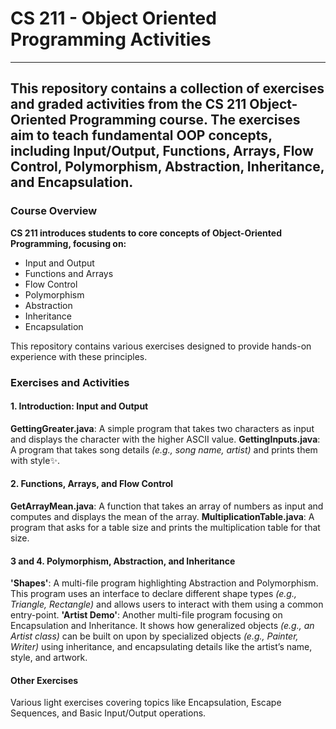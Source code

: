 # CS 211 - Object Oriented Programming Activities
---
This repository contains a collection of exercises and graded activities from the CS 211 Object-Oriented Programming course. The exercises aim to teach fundamental OOP concepts, including Input/Output, Functions, Arrays, Flow Control, Polymorphism, Abstraction, Inheritance, and Encapsulation.
---
### Course Overview
__CS 211 introduces students to core concepts of Object-Oriented Programming, focusing on:__
- Input and Output
- Functions and Arrays
- Flow Control
- Polymorphism
- Abstraction
- Inheritance
- Encapsulation

This repository contains various exercises designed to provide hands-on experience with these principles.

### Exercises and Activities
#### 1. Introduction: Input and Output
**GettingGreater.java**: A simple program that takes two characters as input and displays the character with the higher ASCII value.
**GettingInputs.java**: A program that takes song details *(e.g., song name, artist)* and prints them with style✨.

#### 2. Functions, Arrays, and Flow Control
**GetArrayMean.java**: A function that takes an array of numbers as input and computes and displays the mean of the array.
**MultiplicationTable.java**: A program that asks for a table size and prints the multiplication table for that size.

#### 3 and 4. Polymorphism, Abstraction, and Inheritance
**'Shapes'**: A multi-file program highlighting Abstraction and Polymorphism. This program uses an interface to declare different shape types *(e.g., Triangle, Rectangle)* and allows users to interact with them using a common entry-point.
**'Artist Demo'**: Another multi-file program focusing on Encapsulation and Inheritance. It shows how generalized objects *(e.g., an Artist class)* can be built on upon by specialized objects *(e.g., Painter, Writer)* using inheritance, and encapsulating details like the artist’s name, style, and artwork.

#### Other Exercises
Various light exercises covering topics like Encapsulation, Escape Sequences, and Basic Input/Output operations.
